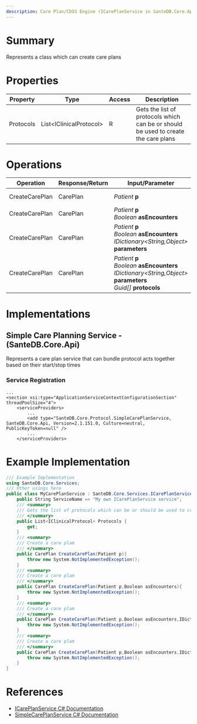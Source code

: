 ```yaml
---
description: Care Plan/CDSS Engine (ICarePlanService in SanteDB.Core.Api)
---
```


# Summary
Represents a class which can create care plans

# Properties

|Property|Type|Access|Description|
|-|-|-|-|
|Protocols|List&lt;IClinicalProtocol>|R|Gets the list of protocols which can be or should be used to create the care plans|

# Operations

|Operation|Response/Return|Input/Parameter|Description|
|-|-|-|-|
|CreateCarePlan|CarePlan|*Patient* **p**|Create a care plam|
|CreateCarePlan|CarePlan|*Patient* **p**<br/>*Boolean* **asEncounters**|Create a care plam|
|CreateCarePlan|CarePlan|*Patient* **p**<br/>*Boolean* **asEncounters**<br/>*IDictionary&lt;String,Object>* **parameters**|Create a care plam|
|CreateCarePlan|CarePlan|*Patient* **p**<br/>*Boolean* **asEncounters**<br/>*IDictionary&lt;String,Object>* **parameters**<br/>*Guid[]* **protocols**|Create a care plam|

# Implementations


## Simple Care Planning Service - (SanteDB.Core.Api)
Represents a care plan service that can bundle protocol acts together
            based on their start/stop times

### Service Registration
```markup
...
<section xsi:type="ApplicationServiceContextConfigurationSection" threadPoolSize="4">
	<serviceProviders>
		...
		<add type="SanteDB.Core.Protocol.SimpleCarePlanService, SanteDB.Core.Api, Version=2.1.151.0, Culture=neutral, PublicKeyToken=null" />
		...
	</serviceProviders>
```
# Example Implementation
```csharp
/// Example Implementation
using SanteDB.Core.Services;
/// Other usings here
public class MyCarePlanService : SanteDB.Core.Services.ICarePlanService { 
	public String ServiceName => "My own ICarePlanService service";
	/// <summary>
	/// Gets the list of protocols which can be or should be used to create the care plans
	/// </summary>
	public List<IClinicalProtocol> Protocols {
		get;
	}
	/// <summary>
	/// Create a care plam
	/// </summary>
	public CarePlan CreateCarePlan(Patient p){
		throw new System.NotImplementedException();
	}
	/// <summary>
	/// Create a care plam
	/// </summary>
	public CarePlan CreateCarePlan(Patient p,Boolean asEncounters){
		throw new System.NotImplementedException();
	}
	/// <summary>
	/// Create a care plam
	/// </summary>
	public CarePlan CreateCarePlan(Patient p,Boolean asEncounters,IDictionary<String,Object> parameters){
		throw new System.NotImplementedException();
	}
	/// <summary>
	/// Create a care plam
	/// </summary>
	public CarePlan CreateCarePlan(Patient p,Boolean asEncounters,IDictionary<String,Object> parameters,Guid[] protocols){
		throw new System.NotImplementedException();
	}
}
```

# References

* [ICarePlanService C# Documentation](http://santesuite.org/assets/doc/net/html/T_SanteDB_Core_Services_ICarePlanService.htm)
* [SimpleCarePlanService C# Documentation](http://santesuite.org/assets/doc/net/html/T_SanteDB_Core_Protocol_SimpleCarePlanService.htm)

